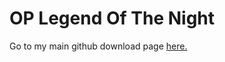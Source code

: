 # OP Legend Of The Night
Go to my main github download page <a href="https://github.com/Jonyboylovespie/BTD6-Mods">here.</a>
